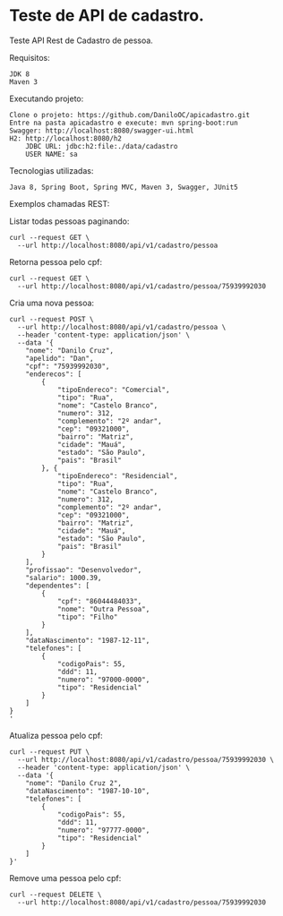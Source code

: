 # Teste de API de cadastro.
Teste API Rest de Cadastro de pessoa.

Requisitos:

    JDK 8
    Maven 3

Executando projeto:

    Clone o projeto: https://github.com/DaniloOC/apicadastro.git
    Entre na pasta apicadastro e execute: mvn spring-boot:run
    Swagger: http://localhost:8080/swagger-ui.html
    H2: http://localhost:8080/h2
        JDBC URL: jdbc:h2:file:./data/cadastro
        USER NAME: sa

Tecnologias utilizadas:
    
    Java 8, Spring Boot, Spring MVC, Maven 3, Swagger, JUnit5
    
Exemplos chamadas REST:

Listar todas pessoas paginando:

    curl --request GET \
      --url http://localhost:8080/api/v1/cadastro/pessoa  

Retorna pessoa pelo cpf:

    curl --request GET \
      --url http://localhost:8080/api/v1/cadastro/pessoa/75939992030
      
Cria uma nova pessoa:

    curl --request POST \
      --url http://localhost:8080/api/v1/cadastro/pessoa \
      --header 'content-type: application/json' \
      --data '{
        "nome": "Danilo Cruz",
        "apelido": "Dan",
        "cpf": "75939992030",
        "enderecos": [
            {
                "tipoEndereco": "Comercial",
                "tipo": "Rua",
                "nome": "Castelo Branco",
                "numero": 312,
                "complemento": "2º andar",
                "cep": "09321000",
                "bairro": "Matriz",
                "cidade": "Mauá",
                "estado": "São Paulo",
                "pais": "Brasil"
            }, {
                "tipoEndereco": "Residencial",
                "tipo": "Rua",
                "nome": "Castelo Branco",
                "numero": 312,
                "complemento": "2º andar",
                "cep": "09321000",
                "bairro": "Matriz",
                "cidade": "Mauá",
                "estado": "São Paulo",
                "pais": "Brasil"
            }
        ],
        "profissao": "Desenvolvedor",
        "salario": 1000.39,
        "dependentes": [
            {
                "cpf": "86044484033",
                "nome": "Outra Pessoa",
                "tipo": "Filho"
            }
        ],
        "dataNascimento": "1987-12-11",
        "telefones": [
            {
                "codigoPais": 55,
                "ddd": 11,
                "numero": "97000-0000",
                "tipo": "Residencial"
            }
        ]
    }
    '

Atualiza pessoa pelo cpf:
    
    curl --request PUT \
      --url http://localhost:8080/api/v1/cadastro/pessoa/75939992030 \
      --header 'content-type: application/json' \
      --data '{
        "nome": "Danilo Cruz 2",
        "dataNascimento": "1987-10-10",
        "telefones": [
            {
                "codigoPais": 55,
                "ddd": 11,
                "numero": "97777-0000",
                "tipo": "Residencial"
            }
        ]
    }'

Remove uma pessoa pelo cpf:

    curl --request DELETE \
      --url http://localhost:8080/api/v1/cadastro/pessoa/75939992030    